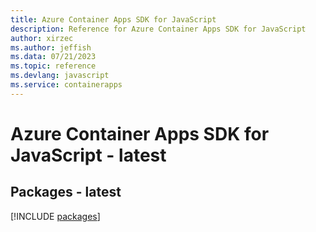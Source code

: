 ```yaml
---
title: Azure Container Apps SDK for JavaScript
description: Reference for Azure Container Apps SDK for JavaScript
author: xirzec
ms.author: jeffish
ms.data: 07/21/2023
ms.topic: reference
ms.devlang: javascript
ms.service: containerapps
---
```

# Azure Container Apps SDK for JavaScript - latest
## Packages - latest
[!INCLUDE [packages](container-apps-index.md)]